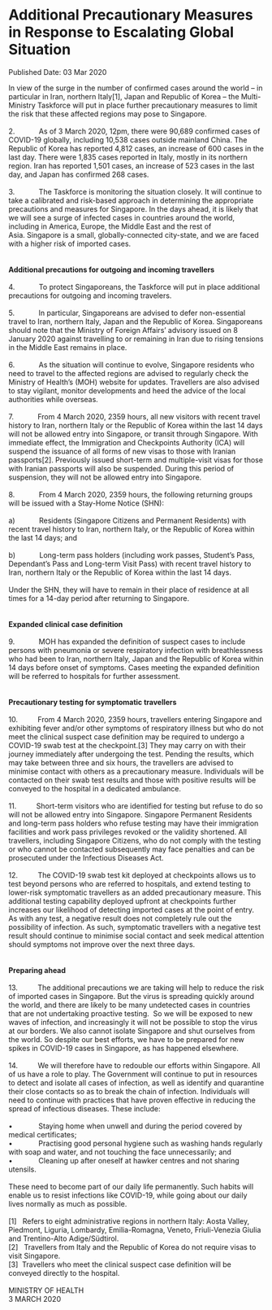 <html>
    <meta http-equiv="Content-Type" content="text/html; charset=utf-8"/>
    <meta charset="utf-8"/>
    <title>Additional Precautionary Measures in Response to Escalating Global Situation </title>
    <body><h1>Additional Precautionary Measures in Response to Escalating Global Situation </h1>
    <p>Published Date: 03 Mar 2020</p> In view of the surge in the number of confirmed cases around the world – in particular in Iran, northern Italy[1], Japan and Republic of Korea – the Multi-Ministry Taskforce will put in place further precautionary measures to limit the risk that these affected regions may pose to Singapore.<br><br>2.&nbsp; &nbsp; &nbsp; &nbsp; &nbsp; &nbsp; As of 3 March 2020, 12pm, there were 90,689 confirmed cases of COVID-19 globally, including 10,538 cases outside mainland China. The Republic of Korea has reported 4,812 cases, an increase of 600 cases in the last day. There were 1,835 cases reported in Italy, mostly in its northern region. Iran has reported 1,501 cases, an increase of 523 cases in the last day, and Japan has confirmed 268 cases.&nbsp;<br><br>3.&nbsp; &nbsp; &nbsp; &nbsp; &nbsp; &nbsp; The Taskforce is monitoring the situation closely. It will continue to take a calibrated and risk-based approach in determining the appropriate precautions and measures for Singapore. In the days ahead, it is likely that we will see a surge of infected cases in countries around the world, including in America, Europe, the Middle East and the rest of Asia.&nbsp;Singapore is a small, globally-connected city-state, and we are faced with a higher risk of imported cases.&nbsp;<br><br><br><strong>Additional precautions for outgoing and incoming travellers</strong><br><br>4.&nbsp; &nbsp; &nbsp; &nbsp; &nbsp; &nbsp; To protect Singaporeans, the Taskforce will put in place additional precautions for outgoing and incoming travelers.<br><br>5.&nbsp; &nbsp; &nbsp; &nbsp; &nbsp; &nbsp; In particular, Singaporeans are advised to defer non-essential travel to Iran, northern Italy, Japan and the Republic of Korea. Singaporeans should note that the Ministry of Foreign Affairs’ advisory issued on 8 January 2020 against travelling to or remaining in Iran due to rising tensions in the Middle East remains in place.<br><br>6.&nbsp; &nbsp; &nbsp; &nbsp; &nbsp; &nbsp; As the situation will continue to evolve, Singapore residents who need to travel to the affected regions are advised to regularly check the Ministry of Health’s (MOH) website for updates. Travellers are also advised to stay vigilant, monitor developments and heed the advice of the local authorities while overseas.<br><br>7.&nbsp; &nbsp; &nbsp; &nbsp; &nbsp; &nbsp; From 4 March 2020, 2359 hours, all new visitors with recent travel history to Iran, northern Italy or the Republic of Korea within the last 14 days will not be allowed entry into Singapore, or transit through Singapore. With immediate effect, the Immigration and Checkpoints Authority (ICA) will suspend the issuance of all forms of new visas to those with Iranian passports[2].&nbsp;Previously issued short-term and multiple-visit visas for those with Iranian passports will also be suspended. During this period of suspension, they will not be allowed entry into Singapore.&nbsp;<br><br>8.&nbsp; &nbsp; &nbsp; &nbsp; &nbsp; &nbsp; From 4 March 2020, 2359 hours, the following returning groups will be issued with a Stay-Home Notice (SHN):<br><br>a)&nbsp; &nbsp; &nbsp; &nbsp; &nbsp; &nbsp; Residents (Singapore Citizens and Permanent Residents) with recent travel history to Iran, northern Italy, or the Republic of Korea within the last 14 days; and<br><br>b)&nbsp; &nbsp; &nbsp; &nbsp; &nbsp; &nbsp; Long-term pass holders (including work passes, Student’s Pass, Dependant’s Pass and Long-term Visit Pass) with recent travel history to Iran, northern Italy or the Republic of Korea within the last 14 days.&nbsp;<br><br>Under the SHN, they will have to remain in their place of residence at all times for a 14-day period after returning to Singapore.<br><br><strong><br>Expanded clinical case definition</strong><br><br>9.&nbsp; &nbsp; &nbsp; &nbsp; &nbsp; &nbsp; MOH has expanded the definition of suspect cases to include persons with pneumonia or severe respiratory infection with breathlessness who had been to Iran, northern Italy, Japan and the Republic of Korea within 14 days before onset of symptoms. Cases meeting the expanded definition will be referred to hospitals for further assessment.<br><br><br><strong>Precautionary testing for symptomatic travellers</strong><br><br>10.&nbsp; &nbsp; &nbsp; &nbsp; &nbsp; From 4 March 2020, 2359 hours, travellers entering Singapore and exhibiting fever and/or other symptoms of respiratory illness but who do not meet the clinical suspect case definition may be required to undergo a COVID-19 swab test at the checkpoint.[3] They may carry on with their journey immediately after undergoing the test. Pending the results, which may take between three and six hours, the travellers are advised to minimise contact with others as a precautionary measure. Individuals will be contacted on their swab test results and those with positive results will be conveyed to the hospital in a dedicated ambulance.<br><br>11.&nbsp; &nbsp; &nbsp; &nbsp; &nbsp; Short-term visitors who are identified for testing but refuse to do so will not be allowed entry into Singapore. Singapore Permanent Residents and long-term pass holders who refuse testing may have their immigration facilities and work pass privileges revoked or the validity shortened. All travellers, including Singapore Citizens, who do not comply with the testing or who cannot be contacted subsequently may face penalties and can be prosecuted under the Infectious Diseases Act.<br><br>12.&nbsp; &nbsp; &nbsp; &nbsp; &nbsp; The COVID-19 swab test kit deployed at checkpoints allows us to test beyond persons who are referred to hospitals, and extend testing to lower-risk symptomatic travellers as an added precautionary measure. This additional testing capability deployed upfront at checkpoints further increases our likelihood of detecting imported cases at the point of entry. As with any test, a negative result does not completely rule out the possibility of infection. As such, symptomatic travellers with a negative test result should continue to minimise social contact and seek medical attention should symptoms not improve over the next three days.&nbsp; &nbsp; &nbsp;<br><br><br><strong>Preparing ahead</strong><br><br>13.&nbsp; &nbsp; &nbsp; &nbsp; &nbsp; The additional precautions we are taking will help to reduce the risk of imported cases in Singapore. But the virus is spreading quickly around the world, and there are likely to be many undetected cases in countries that are not undertaking proactive testing.&nbsp; So we will be exposed to new waves of infection, and increasingly it will not be possible to stop the virus at our borders. We also cannot isolate Singapore and shut ourselves from the world. So despite our best efforts, we have to be prepared for new spikes in COVID-19 cases in Singapore, as has happened elsewhere.&nbsp;<br><br>14.&nbsp; &nbsp; &nbsp; &nbsp; &nbsp; We will therefore have to redouble our efforts within Singapore. All of us have a role to play. The Government will continue to put in resources to detect and isolate all cases of infection, as well as identify and quarantine their close contacts so as to break the chain of infection. Individuals will need to continue with practices that have proven effective in reducing the spread of infectious diseases. These include:<br><br>•&nbsp; &nbsp; &nbsp; &nbsp; &nbsp; &nbsp; &nbsp;Staying home when unwell and during the period covered by medical certificates;<br>•&nbsp; &nbsp; &nbsp; &nbsp; &nbsp; &nbsp; &nbsp;Practising good personal hygiene such as washing hands regularly with soap and water, and not touching the face unnecessarily; and<br>•&nbsp; &nbsp; &nbsp; &nbsp; &nbsp; &nbsp; &nbsp;Cleaning up after oneself at hawker centres and not sharing utensils.<br><br>These need to become part of our daily life permanently. Such habits will enable us to resist infections like COVID-19, while going about our daily lives normally as much as possible.<br><br>[1]&nbsp;&nbsp; Refers to eight administrative regions in northern Italy: Aosta Valley, Piedmont, Liguria, Lombardy, Emilia-Romagna, Veneto, Friuli-Venezia Giulia and Trentino-Alto Adige/Südtirol.<br>[2]&nbsp;&nbsp; Travellers from Italy and the Republic of Korea do not require visas to visit Singapore.<br>[3]&nbsp; Travellers who meet the clinical suspect case definition will be conveyed directly to the hospital.<br><div><br></div>MINISTRY OF HEALTH<br>3 MARCH 2020</body>
</html>